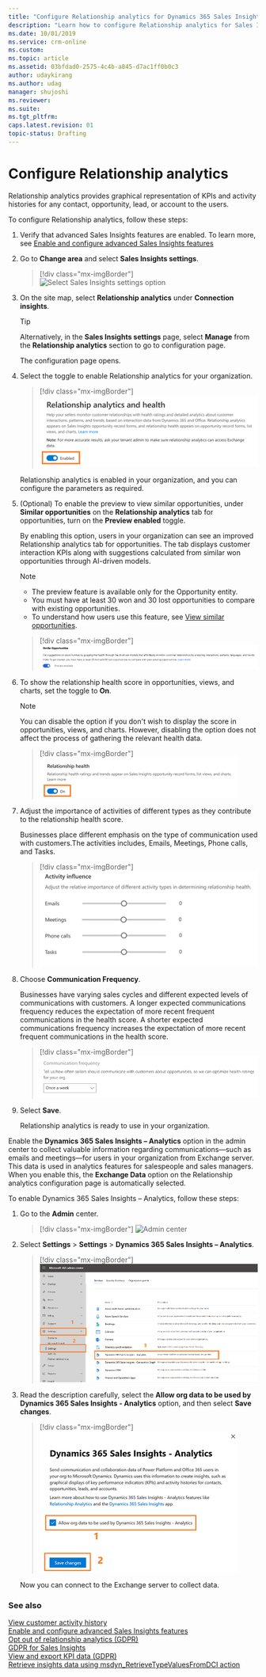 ```yaml
---
title: "Configure Relationship analytics for Dynamics 365 Sales Insights | MicrosoftDocs"
description: "Learn how to configure Relationship analytics for Sales Insights"
ms.date: 10/01/2019
ms.service: crm-online
ms.custom: 
ms.topic: article
ms.assetid: 03bfdad0-2575-4c4b-a845-d7ac1ff0b0c3
author: udaykirang
ms.author: udag
manager: shujoshi
ms.reviewer: 
ms.suite: 
ms.tgt_pltfrm: 
caps.latest.revision: 01
topic-status: Drafting
---
```


# Configure Relationship analytics

Relationship analytics provides graphical representation of KPIs and activity histories for any contact, opportunity, lead, or account to the users. 

To configure Relationship analytics, follow these steps:

1. Verify that advanced Sales Insights features are enabled. To learn more, see [Enable and configure advanced Sales Insights features](intro-admin-guide-sales-insights.md#enable-and-configure-advanced-sales-insights-features) 

2. Go to **Change area** and select **Sales Insights settings**.

    > [!div class="mx-imgBorder"]
    > ![Select Sales Insights settings option](media/si-admin-change-area-sales-insights-settings.png "Select Sales Insights settings option")

3. On the site map, select **Relationship analytics** under **Connection insights**.<!--Unless the tip shows a more convenient way to get to the configuration page, you don't need it. Procedures are meant to be a guided passage through the UI, not describe every possible path through it.-->

    > [!TIP]
    > Alternatively, in the **Sales Insights settings** page, select **Manage** from the **Relationship analytics** section to go to configuration page.

    The configuration page opens.

4. Select the toggle to enable Relationship analytics for your organization.

    > [!div class="mx-imgBorder"]
    > ![Enable the relationship assistant for your organization](media/si-admin-relationship-analytics-enable-in-organization.png "Enable the relationship assistant for organization")

    Relationship analytics is enabled in your organization, and you can configure the parameters as required.

<a name="configure-similar-opportunities-preview"></a>

5. (Optional) To enable the preview to view similar opportunities, under **Similar opportunities** on the **Relationship analytics** tab for opportunities, turn on the **Preview enabled** toggle.

    By enabling this option, users in your organization can see an improved Relationship analytics tab for opportunities. The tab displays customer interaction KPIs along with suggestions calculated from similar won opportunities through AI-driven models.

    >[!NOTE]
    >- The preview feature is available only for the Opportunity entity.
    >- You must have at least 30 won and 30 lost opportunities to compare with existing opportunities.
    >- To understand how users use this feature, see [View similar opportunities](relationship-analytics.md#relationship-analytics-with-similar-opportunities).

    > [!div class="mx-imgBorder"]
    > ![Enable preview to view similar opportunities](media/relationship-analytics-enable-preview-similar-opportunities.png "Enable preview to view similar opportunities")

6. To show the relationship health score in opportunities, views, and charts, set the toggle to **On**.

    >[!NOTE]
    >You can disable the option if you don't wish to display the score in opportunities, views, and charts. However, disabling the option does not affect the process of gathering the relevant health data.

    > [!div class="mx-imgBorder"]
    > ![Enable relationship health for organization](media/relationship-analytics-relationship-health-enable.png "Enable relationship health for organization")

7. Adjust the importance of activities of different types as they contribute to the relationship health score.

    Businesses place different emphasis on the type of communication used with customers.The activities includes, Emails, Meetings, Phone calls, and Tasks. 
    
    > [!div class="mx-imgBorder"]
    > ![Adjust activity influence for relationship health](media/relationship-analytics-relationship-health-adjust-activity.png "Adjust activity influence for relationship health")

8. Choose **Communication Frequency**. 

    Businesses have varying sales cycles and different expected levels of communications with customers. A longer expected communications frequency reduces the expectation of more recent frequent communications in the health score. A shorter expected communications frequency increases the expectation of more recent frequent communications in the health score.

    > [!div class="mx-imgBorder"]
    > ![Choose communication frequency](media/relationship-analytics-communication-frequency.png  "Choose communication frequency")

9. Select **Save**.

   Relationship analytics is ready to use in your organization.

Enable the **Dynamics 365 Sales Insights – Analytics** option in the admin center to collect valuable information regarding communications&mdash;such as emails and meetings&mdash;for users in your organization from Exchange server. This data is used in analytics features for salespeople and sales managers. When you enable this, the **Exchange Data** option on the Relationship analytics configuration page is automatically selected. 

To enable Dynamics 365 Sales Insights – Analytics, follow these steps: 

1. Go to the **Admin** center.

    > [!div class="mx-imgBorder"]
    > ![Admin center](media/sales-insights-addon-admincenter.png "Admin center")

2. Select **Settings** > **Settings** > **Dynamics 365 Sales Insights – Analytics**.

    > [!div class="mx-imgBorder"]
    > ![Select Sales Insights preview option](media/sales-insights-addon-admincenter-customer-insights-preview.png "Select Sales Insights preview option")

3. Read the description carefully, select the **Allow org data to be used by ‎Dynamics 365 Sales Insights - Analytics**‎ option, and then select **Save changes**.

    > [!div class="mx-imgBorder"]
    > ![Enable and save Sales Insights preview option](media/sales-insights-addon-admincenter-customer-insights-preview-settings.png "Enable and save Sales Insights preview option")

    Now you can connect to the Exchange server to collect data.

### See also

[View customer activity history](../sales/relationship-analytics.md)  
[Enable and configure advanced Sales Insights features](intro-admin-guide-sales-insights.md#enable-and-configure-advanced-sales-insights-features)  
[Opt out of relationship analytics (GDPR)](optout-relationship-analytics-gdpr.md)  
[GDPR for Sales Insights](embedded-intelligence-gdpr.md)  
[View and export KPI data (GDPR)](view-export-KPI-data-gdpr.md)  
[Retrieve insights data using msdyn_RetrieveTypeValuesFromDCI action](retrieve-insights-data-msdyn-RetrieveTypeValuesFromDCI.md)
